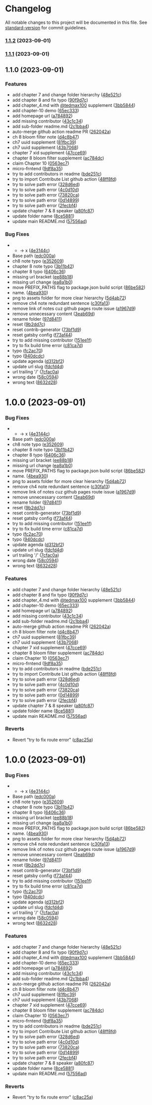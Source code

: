 # Changelog

All notable changes to this project will be documented in this file. See [standard-version](https://github.com/conventional-changelog/standard-version) for commit guidelines.

### [1.1.2](https://github.com/Danny101201/software-engineering-book-club/compare/v1.1.1...v1.1.2) (2023-09-01)

### [1.1.1](https://github.com/Danny101201/software-engineering-book-club/compare/v1.1.0...v1.1.1) (2023-09-01)

## 1.1.0 (2023-09-01)


### Features

* add chapter 7 and change folder hierarchy ([48e521c](https://github.com/Danny101201/software-engineering-book-club/commit/48e521cc96bbb0c75b705b834ba49f5f5edd4d6b))
* add chapter 8 and fix typo ([90f9d7c](https://github.com/Danny101201/software-engineering-book-club/commit/90f9d7c0f4919e9e0035423604b91ecb3af215a3))
* add chapter_4.md with [@tedmax100](https://github.com/tedmax100) supplement ([3bb5844](https://github.com/Danny101201/software-engineering-book-club/commit/3bb5844ddb25f682c860fa3234bdfc129198ee68))
* add chapter-10 demo ([65ec333](https://github.com/Danny101201/software-engineering-book-club/commit/65ec333e1a6a3894eb837ed13c17e6ac26c798e1))
* add homepage url ([a784892](https://github.com/Danny101201/software-engineering-book-club/commit/a78489271ba6d31f87690462d5cda97dbf898a98))
* add missing contributor ([43c1c34](https://github.com/Danny101201/software-engineering-book-club/commit/43c1c340201f0c224a3bb3d9d5acdffff1af560a))
* add sub-folder readme.md ([2c1bba4](https://github.com/Danny101201/software-engineering-book-club/commit/2c1bba4d0283b902cbba03fc36fad9a499063f45))
* auto-merge github action readme PR ([262042a](https://github.com/Danny101201/software-engineering-book-club/commit/262042a24ff55dfa2ceafe625ac490b679de52c0))
* ch 8 bloom filter note ([d4c8b47](https://github.com/Danny101201/software-engineering-book-club/commit/d4c8b4720098e93a6d27c0f16a638d89b53f3ec9))
* ch7 uuid supplement ([81fbc39](https://github.com/Danny101201/software-engineering-book-club/commit/81fbc396647983cdb8cf86df972497add74e58f1))
* ch7 uuid supplement ([43b7068](https://github.com/Danny101201/software-engineering-book-club/commit/43b7068d5a0ffb39a1ca34a993e33acc2acba5be))
* chapter 7 xid supplement ([47cce69](https://github.com/Danny101201/software-engineering-book-club/commit/47cce6984baa5c52b6dc11c637d558ea1e415c03))
* chapter 8 bloom filter supplement ([ac784dc](https://github.com/Danny101201/software-engineering-book-club/commit/ac784dc6f0541712350cc73da53d591a3f1ae65d))
* claim Chapter 10 ([0563ec7](https://github.com/Danny101201/software-engineering-book-club/commit/0563ec7490edf9ba93af180a615a010ab529f0e0))
* micro-frntend ([9df8a35](https://github.com/Danny101201/software-engineering-book-club/commit/9df8a3533b1a67d19240b17d11e57e6e8a935050))
* try to add contributors in readme  ([bde251c](https://github.com/Danny101201/software-engineering-book-club/commit/bde251c709ecf49a5cefe4fe0c0b7a9429a10803))
* try to import Contribute List github action ([48ff8fd](https://github.com/Danny101201/software-engineering-book-club/commit/48ff8fdf573ff51c93e2304208ed2554d28c68af))
* try to solve path error ([328d6ed](https://github.com/Danny101201/software-engineering-book-club/commit/328d6ed131696be37e144570c44c7ca0ae7ea4c8))
* try to solve path error ([4c0d10d](https://github.com/Danny101201/software-engineering-book-club/commit/4c0d10d77dc9b61c71395006d4e716e3fdcdeffb))
* try to solve path error ([73820ca](https://github.com/Danny101201/software-engineering-book-club/commit/73820ca4a64b66a20cf77820a15f3e4ece2ecdce))
* try to solve path error ([0d14899](https://github.com/Danny101201/software-engineering-book-club/commit/0d14899aba09b30bb3d1889fa2aade287358aed1))
* try to solve path error ([2fecbf4](https://github.com/Danny101201/software-engineering-book-club/commit/2fecbf480a372ea124f8161baf77e28b3762f139))
* update chapter 7 & 8 speaker ([a80fc87](https://github.com/Danny101201/software-engineering-book-club/commit/a80fc87fe2346b3f60afef8adc41e396b74bd004))
* update folder name ([8ce5881](https://github.com/Danny101201/software-engineering-book-club/commit/8ce58812bfe4f39c271c50e4138e21f1679a952c))
* update main README.md ([57556ad](https://github.com/Danny101201/software-engineering-book-club/commit/57556ad52754d3e44c51fb33ded498d94d6516e0))


### Bug Fixes

* * -> x ([4e3144c](https://github.com/Danny101201/software-engineering-book-club/commit/4e3144c5ad7254a1b82f2ab03d8f4e34a2030301))
* Base path ([edc000a](https://github.com/Danny101201/software-engineering-book-club/commit/edc000a4cf6c5a71e333dd967c4a35e927cb181c))
* ch8 note typo ([e352609](https://github.com/Danny101201/software-engineering-book-club/commit/e352609c57646d17662645be6ab0e09f203f491c))
* chapter 8 note typo ([3b11b42](https://github.com/Danny101201/software-engineering-book-club/commit/3b11b4214c22a9f90480dca67fdffc4b284360f8))
* chapter 8 typo ([6406c36](https://github.com/Danny101201/software-engineering-book-club/commit/6406c36258a38567da654a2048f0bd67b261a385))
* missing url bracket ([ee88b18](https://github.com/Danny101201/software-engineering-book-club/commit/ee88b180e4de93c9a7238dc709e53753acf40021))
* missing url change ([ea8a1b0](https://github.com/Danny101201/software-engineering-book-club/commit/ea8a1b0963b5b0f189c2f53b1084b78b1ba3dffc))
* move PREFIX_PATHS flag to package.json build script ([86be582](https://github.com/Danny101201/software-engineering-book-club/commit/86be582cdad65562c127d220482c8b7014565a8a))
* name. ([4bea930](https://github.com/Danny101201/software-engineering-book-club/commit/4bea9308e0afc5d4bd92225fe762044d354682d4))
* png to assets folder for more clear hierarchy ([5d4ab72](https://github.com/Danny101201/software-engineering-book-club/commit/5d4ab726bb3f965e70ef372e240274163005aa6b))
* remove ch4 note redundant sentence ([c30fa13](https://github.com/Danny101201/software-engineering-book-club/commit/c30fa13951d32168a0cc06698dccf72dbccc9851))
* remove link of notes cuz github pages route issue ([a1967d9](https://github.com/Danny101201/software-engineering-book-club/commit/a1967d90c323187a7903125e1c3a8331271ee770))
* remove unnecessary content ([3eab69d](https://github.com/Danny101201/software-engineering-book-club/commit/3eab69d3cdfe129784e07a56bbeb4e3a6705d496))
* rename folder ([97d8411](https://github.com/Danny101201/software-engineering-book-club/commit/97d84119a76e8acaea8261faca90b67e1685ced7))
* reset ([9b2dd7c](https://github.com/Danny101201/software-engineering-book-club/commit/9b2dd7cf710eaa32fcdc851d1cf98f6552b595e7))
* reset contrib-generator ([73bf1d9](https://github.com/Danny101201/software-engineering-book-club/commit/73bf1d9b5b4978dbf6bd09de179040d9095f8a42))
* reset gatsby config ([f73af44](https://github.com/Danny101201/software-engineering-book-club/commit/f73af4425b09576478c305f4c5380e15931bc8ef))
* try to add missing contributor ([151ee1f](https://github.com/Danny101201/software-engineering-book-club/commit/151ee1f2eab8efcef862bd199aa182da04c596a0))
* try to fix build time error  ([c81ca7d](https://github.com/Danny101201/software-engineering-book-club/commit/c81ca7d7eafe5c6084d0c14b8058902027915c27))
* typo ([fc2ac70](https://github.com/Danny101201/software-engineering-book-club/commit/fc2ac7090448fa4606f801d1e686988264058690))
* typo ([940dcdc](https://github.com/Danny101201/software-engineering-book-club/commit/940dcdcec0baabf2848f2e65e1772314d2e292c2))
* update agenda ([d312bf2](https://github.com/Danny101201/software-engineering-book-club/commit/d312bf25db26ea1494061b29c6cd9e8d3ff265de))
* update url slug ([fdcfd4d](https://github.com/Danny101201/software-engineering-book-club/commit/fdcfd4dd280ef27468929e3b4cd5a74763abbe9d))
* url trailing '/' ([7cfac0a](https://github.com/Danny101201/software-engineering-book-club/commit/7cfac0a81fad9a8bdac93e6d4e91ad9a21beab00))
* wrong date ([58c0594](https://github.com/Danny101201/software-engineering-book-club/commit/58c05944d25c413514da5304888f1586fb968f74))
* wrong text ([8632d28](https://github.com/Danny101201/software-engineering-book-club/commit/8632d28fa431fedcdf98ec44afe810821eb87dfe))

# 1.0.0 (2023-09-01)


### Bug Fixes

* * -> x ([4e3144c](https://github.com/Danny101201/software-engineering-book-club/commit/4e3144c5ad7254a1b82f2ab03d8f4e34a2030301))
* Base path ([edc000a](https://github.com/Danny101201/software-engineering-book-club/commit/edc000a4cf6c5a71e333dd967c4a35e927cb181c))
* ch8 note typo ([e352609](https://github.com/Danny101201/software-engineering-book-club/commit/e352609c57646d17662645be6ab0e09f203f491c))
* chapter 8 note typo ([3b11b42](https://github.com/Danny101201/software-engineering-book-club/commit/3b11b4214c22a9f90480dca67fdffc4b284360f8))
* chapter 8 typo ([6406c36](https://github.com/Danny101201/software-engineering-book-club/commit/6406c36258a38567da654a2048f0bd67b261a385))
* missing url bracket ([ee88b18](https://github.com/Danny101201/software-engineering-book-club/commit/ee88b180e4de93c9a7238dc709e53753acf40021))
* missing url change ([ea8a1b0](https://github.com/Danny101201/software-engineering-book-club/commit/ea8a1b0963b5b0f189c2f53b1084b78b1ba3dffc))
* move PREFIX_PATHS flag to package.json build script ([86be582](https://github.com/Danny101201/software-engineering-book-club/commit/86be582cdad65562c127d220482c8b7014565a8a))
* name. ([4bea930](https://github.com/Danny101201/software-engineering-book-club/commit/4bea9308e0afc5d4bd92225fe762044d354682d4))
* png to assets folder for more clear hierarchy ([5d4ab72](https://github.com/Danny101201/software-engineering-book-club/commit/5d4ab726bb3f965e70ef372e240274163005aa6b))
* remove ch4 note redundant sentence ([c30fa13](https://github.com/Danny101201/software-engineering-book-club/commit/c30fa13951d32168a0cc06698dccf72dbccc9851))
* remove link of notes cuz github pages route issue ([a1967d9](https://github.com/Danny101201/software-engineering-book-club/commit/a1967d90c323187a7903125e1c3a8331271ee770))
* remove unnecessary content ([3eab69d](https://github.com/Danny101201/software-engineering-book-club/commit/3eab69d3cdfe129784e07a56bbeb4e3a6705d496))
* rename folder ([97d8411](https://github.com/Danny101201/software-engineering-book-club/commit/97d84119a76e8acaea8261faca90b67e1685ced7))
* reset ([9b2dd7c](https://github.com/Danny101201/software-engineering-book-club/commit/9b2dd7cf710eaa32fcdc851d1cf98f6552b595e7))
* reset contrib-generator ([73bf1d9](https://github.com/Danny101201/software-engineering-book-club/commit/73bf1d9b5b4978dbf6bd09de179040d9095f8a42))
* reset gatsby config ([f73af44](https://github.com/Danny101201/software-engineering-book-club/commit/f73af4425b09576478c305f4c5380e15931bc8ef))
* try to add missing contributor ([151ee1f](https://github.com/Danny101201/software-engineering-book-club/commit/151ee1f2eab8efcef862bd199aa182da04c596a0))
* try to fix build time error  ([c81ca7d](https://github.com/Danny101201/software-engineering-book-club/commit/c81ca7d7eafe5c6084d0c14b8058902027915c27))
* typo ([fc2ac70](https://github.com/Danny101201/software-engineering-book-club/commit/fc2ac7090448fa4606f801d1e686988264058690))
* typo ([940dcdc](https://github.com/Danny101201/software-engineering-book-club/commit/940dcdcec0baabf2848f2e65e1772314d2e292c2))
* update agenda ([d312bf2](https://github.com/Danny101201/software-engineering-book-club/commit/d312bf25db26ea1494061b29c6cd9e8d3ff265de))
* update url slug ([fdcfd4d](https://github.com/Danny101201/software-engineering-book-club/commit/fdcfd4dd280ef27468929e3b4cd5a74763abbe9d))
* url trailing '/' ([7cfac0a](https://github.com/Danny101201/software-engineering-book-club/commit/7cfac0a81fad9a8bdac93e6d4e91ad9a21beab00))
* wrong date ([58c0594](https://github.com/Danny101201/software-engineering-book-club/commit/58c05944d25c413514da5304888f1586fb968f74))
* wrong text ([8632d28](https://github.com/Danny101201/software-engineering-book-club/commit/8632d28fa431fedcdf98ec44afe810821eb87dfe))


### Features

* add chapter 7 and change folder hierarchy ([48e521c](https://github.com/Danny101201/software-engineering-book-club/commit/48e521cc96bbb0c75b705b834ba49f5f5edd4d6b))
* add chapter 8 and fix typo ([90f9d7c](https://github.com/Danny101201/software-engineering-book-club/commit/90f9d7c0f4919e9e0035423604b91ecb3af215a3))
* add chapter_4.md with [@tedmax100](https://github.com/tedmax100) supplement ([3bb5844](https://github.com/Danny101201/software-engineering-book-club/commit/3bb5844ddb25f682c860fa3234bdfc129198ee68))
* add chapter-10 demo ([65ec333](https://github.com/Danny101201/software-engineering-book-club/commit/65ec333e1a6a3894eb837ed13c17e6ac26c798e1))
* add homepage url ([a784892](https://github.com/Danny101201/software-engineering-book-club/commit/a78489271ba6d31f87690462d5cda97dbf898a98))
* add missing contributor ([43c1c34](https://github.com/Danny101201/software-engineering-book-club/commit/43c1c340201f0c224a3bb3d9d5acdffff1af560a))
* add sub-folder readme.md ([2c1bba4](https://github.com/Danny101201/software-engineering-book-club/commit/2c1bba4d0283b902cbba03fc36fad9a499063f45))
* auto-merge github action readme PR ([262042a](https://github.com/Danny101201/software-engineering-book-club/commit/262042a24ff55dfa2ceafe625ac490b679de52c0))
* ch 8 bloom filter note ([d4c8b47](https://github.com/Danny101201/software-engineering-book-club/commit/d4c8b4720098e93a6d27c0f16a638d89b53f3ec9))
* ch7 uuid supplement ([81fbc39](https://github.com/Danny101201/software-engineering-book-club/commit/81fbc396647983cdb8cf86df972497add74e58f1))
* ch7 uuid supplement ([43b7068](https://github.com/Danny101201/software-engineering-book-club/commit/43b7068d5a0ffb39a1ca34a993e33acc2acba5be))
* chapter 7 xid supplement ([47cce69](https://github.com/Danny101201/software-engineering-book-club/commit/47cce6984baa5c52b6dc11c637d558ea1e415c03))
* chapter 8 bloom filter supplement ([ac784dc](https://github.com/Danny101201/software-engineering-book-club/commit/ac784dc6f0541712350cc73da53d591a3f1ae65d))
* claim Chapter 10 ([0563ec7](https://github.com/Danny101201/software-engineering-book-club/commit/0563ec7490edf9ba93af180a615a010ab529f0e0))
* micro-frntend ([9df8a35](https://github.com/Danny101201/software-engineering-book-club/commit/9df8a3533b1a67d19240b17d11e57e6e8a935050))
* try to add contributors in readme  ([bde251c](https://github.com/Danny101201/software-engineering-book-club/commit/bde251c709ecf49a5cefe4fe0c0b7a9429a10803))
* try to import Contribute List github action ([48ff8fd](https://github.com/Danny101201/software-engineering-book-club/commit/48ff8fdf573ff51c93e2304208ed2554d28c68af))
* try to solve path error ([328d6ed](https://github.com/Danny101201/software-engineering-book-club/commit/328d6ed131696be37e144570c44c7ca0ae7ea4c8))
* try to solve path error ([4c0d10d](https://github.com/Danny101201/software-engineering-book-club/commit/4c0d10d77dc9b61c71395006d4e716e3fdcdeffb))
* try to solve path error ([73820ca](https://github.com/Danny101201/software-engineering-book-club/commit/73820ca4a64b66a20cf77820a15f3e4ece2ecdce))
* try to solve path error ([0d14899](https://github.com/Danny101201/software-engineering-book-club/commit/0d14899aba09b30bb3d1889fa2aade287358aed1))
* try to solve path error ([2fecbf4](https://github.com/Danny101201/software-engineering-book-club/commit/2fecbf480a372ea124f8161baf77e28b3762f139))
* update chapter 7 & 8 speaker ([a80fc87](https://github.com/Danny101201/software-engineering-book-club/commit/a80fc87fe2346b3f60afef8adc41e396b74bd004))
* update folder name ([8ce5881](https://github.com/Danny101201/software-engineering-book-club/commit/8ce58812bfe4f39c271c50e4138e21f1679a952c))
* update main README.md ([57556ad](https://github.com/Danny101201/software-engineering-book-club/commit/57556ad52754d3e44c51fb33ded498d94d6516e0))


### Reverts

* Revert "try to fix route error" ([c8ac25a](https://github.com/Danny101201/software-engineering-book-club/commit/c8ac25a2bf7fbf159c7f1caf989a52af75179c37))



# 1.0.0 (2023-09-01)


### Bug Fixes

* * -> x ([4e3144c](https://github.com/Danny101201/software-engineering-book-club/commit/4e3144c5ad7254a1b82f2ab03d8f4e34a2030301))
* Base path ([edc000a](https://github.com/Danny101201/software-engineering-book-club/commit/edc000a4cf6c5a71e333dd967c4a35e927cb181c))
* ch8 note typo ([e352609](https://github.com/Danny101201/software-engineering-book-club/commit/e352609c57646d17662645be6ab0e09f203f491c))
* chapter 8 note typo ([3b11b42](https://github.com/Danny101201/software-engineering-book-club/commit/3b11b4214c22a9f90480dca67fdffc4b284360f8))
* chapter 8 typo ([6406c36](https://github.com/Danny101201/software-engineering-book-club/commit/6406c36258a38567da654a2048f0bd67b261a385))
* missing url bracket ([ee88b18](https://github.com/Danny101201/software-engineering-book-club/commit/ee88b180e4de93c9a7238dc709e53753acf40021))
* missing url change ([ea8a1b0](https://github.com/Danny101201/software-engineering-book-club/commit/ea8a1b0963b5b0f189c2f53b1084b78b1ba3dffc))
* move PREFIX_PATHS flag to package.json build script ([86be582](https://github.com/Danny101201/software-engineering-book-club/commit/86be582cdad65562c127d220482c8b7014565a8a))
* name. ([4bea930](https://github.com/Danny101201/software-engineering-book-club/commit/4bea9308e0afc5d4bd92225fe762044d354682d4))
* png to assets folder for more clear hierarchy ([5d4ab72](https://github.com/Danny101201/software-engineering-book-club/commit/5d4ab726bb3f965e70ef372e240274163005aa6b))
* remove ch4 note redundant sentence ([c30fa13](https://github.com/Danny101201/software-engineering-book-club/commit/c30fa13951d32168a0cc06698dccf72dbccc9851))
* remove link of notes cuz github pages route issue ([a1967d9](https://github.com/Danny101201/software-engineering-book-club/commit/a1967d90c323187a7903125e1c3a8331271ee770))
* remove unnecessary content ([3eab69d](https://github.com/Danny101201/software-engineering-book-club/commit/3eab69d3cdfe129784e07a56bbeb4e3a6705d496))
* rename folder ([97d8411](https://github.com/Danny101201/software-engineering-book-club/commit/97d84119a76e8acaea8261faca90b67e1685ced7))
* reset ([9b2dd7c](https://github.com/Danny101201/software-engineering-book-club/commit/9b2dd7cf710eaa32fcdc851d1cf98f6552b595e7))
* reset contrib-generator ([73bf1d9](https://github.com/Danny101201/software-engineering-book-club/commit/73bf1d9b5b4978dbf6bd09de179040d9095f8a42))
* reset gatsby config ([f73af44](https://github.com/Danny101201/software-engineering-book-club/commit/f73af4425b09576478c305f4c5380e15931bc8ef))
* try to add missing contributor ([151ee1f](https://github.com/Danny101201/software-engineering-book-club/commit/151ee1f2eab8efcef862bd199aa182da04c596a0))
* try to fix build time error  ([c81ca7d](https://github.com/Danny101201/software-engineering-book-club/commit/c81ca7d7eafe5c6084d0c14b8058902027915c27))
* typo ([fc2ac70](https://github.com/Danny101201/software-engineering-book-club/commit/fc2ac7090448fa4606f801d1e686988264058690))
* typo ([940dcdc](https://github.com/Danny101201/software-engineering-book-club/commit/940dcdcec0baabf2848f2e65e1772314d2e292c2))
* update agenda ([d312bf2](https://github.com/Danny101201/software-engineering-book-club/commit/d312bf25db26ea1494061b29c6cd9e8d3ff265de))
* update url slug ([fdcfd4d](https://github.com/Danny101201/software-engineering-book-club/commit/fdcfd4dd280ef27468929e3b4cd5a74763abbe9d))
* url trailing '/' ([7cfac0a](https://github.com/Danny101201/software-engineering-book-club/commit/7cfac0a81fad9a8bdac93e6d4e91ad9a21beab00))
* wrong date ([58c0594](https://github.com/Danny101201/software-engineering-book-club/commit/58c05944d25c413514da5304888f1586fb968f74))
* wrong text ([8632d28](https://github.com/Danny101201/software-engineering-book-club/commit/8632d28fa431fedcdf98ec44afe810821eb87dfe))


### Features

* add chapter 7 and change folder hierarchy ([48e521c](https://github.com/Danny101201/software-engineering-book-club/commit/48e521cc96bbb0c75b705b834ba49f5f5edd4d6b))
* add chapter 8 and fix typo ([90f9d7c](https://github.com/Danny101201/software-engineering-book-club/commit/90f9d7c0f4919e9e0035423604b91ecb3af215a3))
* add chapter_4.md with [@tedmax100](https://github.com/tedmax100) supplement ([3bb5844](https://github.com/Danny101201/software-engineering-book-club/commit/3bb5844ddb25f682c860fa3234bdfc129198ee68))
* add chapter-10 demo ([65ec333](https://github.com/Danny101201/software-engineering-book-club/commit/65ec333e1a6a3894eb837ed13c17e6ac26c798e1))
* add homepage url ([a784892](https://github.com/Danny101201/software-engineering-book-club/commit/a78489271ba6d31f87690462d5cda97dbf898a98))
* add missing contributor ([43c1c34](https://github.com/Danny101201/software-engineering-book-club/commit/43c1c340201f0c224a3bb3d9d5acdffff1af560a))
* add sub-folder readme.md ([2c1bba4](https://github.com/Danny101201/software-engineering-book-club/commit/2c1bba4d0283b902cbba03fc36fad9a499063f45))
* auto-merge github action readme PR ([262042a](https://github.com/Danny101201/software-engineering-book-club/commit/262042a24ff55dfa2ceafe625ac490b679de52c0))
* ch 8 bloom filter note ([d4c8b47](https://github.com/Danny101201/software-engineering-book-club/commit/d4c8b4720098e93a6d27c0f16a638d89b53f3ec9))
* ch7 uuid supplement ([81fbc39](https://github.com/Danny101201/software-engineering-book-club/commit/81fbc396647983cdb8cf86df972497add74e58f1))
* ch7 uuid supplement ([43b7068](https://github.com/Danny101201/software-engineering-book-club/commit/43b7068d5a0ffb39a1ca34a993e33acc2acba5be))
* chapter 7 xid supplement ([47cce69](https://github.com/Danny101201/software-engineering-book-club/commit/47cce6984baa5c52b6dc11c637d558ea1e415c03))
* chapter 8 bloom filter supplement ([ac784dc](https://github.com/Danny101201/software-engineering-book-club/commit/ac784dc6f0541712350cc73da53d591a3f1ae65d))
* claim Chapter 10 ([0563ec7](https://github.com/Danny101201/software-engineering-book-club/commit/0563ec7490edf9ba93af180a615a010ab529f0e0))
* micro-frntend ([9df8a35](https://github.com/Danny101201/software-engineering-book-club/commit/9df8a3533b1a67d19240b17d11e57e6e8a935050))
* try to add contributors in readme  ([bde251c](https://github.com/Danny101201/software-engineering-book-club/commit/bde251c709ecf49a5cefe4fe0c0b7a9429a10803))
* try to import Contribute List github action ([48ff8fd](https://github.com/Danny101201/software-engineering-book-club/commit/48ff8fdf573ff51c93e2304208ed2554d28c68af))
* try to solve path error ([328d6ed](https://github.com/Danny101201/software-engineering-book-club/commit/328d6ed131696be37e144570c44c7ca0ae7ea4c8))
* try to solve path error ([4c0d10d](https://github.com/Danny101201/software-engineering-book-club/commit/4c0d10d77dc9b61c71395006d4e716e3fdcdeffb))
* try to solve path error ([73820ca](https://github.com/Danny101201/software-engineering-book-club/commit/73820ca4a64b66a20cf77820a15f3e4ece2ecdce))
* try to solve path error ([0d14899](https://github.com/Danny101201/software-engineering-book-club/commit/0d14899aba09b30bb3d1889fa2aade287358aed1))
* try to solve path error ([2fecbf4](https://github.com/Danny101201/software-engineering-book-club/commit/2fecbf480a372ea124f8161baf77e28b3762f139))
* update chapter 7 & 8 speaker ([a80fc87](https://github.com/Danny101201/software-engineering-book-club/commit/a80fc87fe2346b3f60afef8adc41e396b74bd004))
* update folder name ([8ce5881](https://github.com/Danny101201/software-engineering-book-club/commit/8ce58812bfe4f39c271c50e4138e21f1679a952c))
* update main README.md ([57556ad](https://github.com/Danny101201/software-engineering-book-club/commit/57556ad52754d3e44c51fb33ded498d94d6516e0))


### Reverts

* Revert "try to fix route error" ([c8ac25a](https://github.com/Danny101201/software-engineering-book-club/commit/c8ac25a2bf7fbf159c7f1caf989a52af75179c37))
